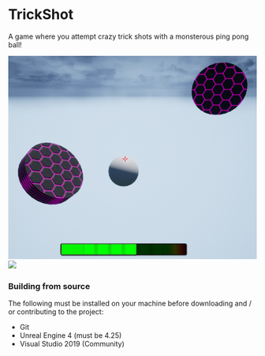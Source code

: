 # TrickShot
A game where you attempt crazy trick shots with a monsterous ping pong ball!

![](GamePics/GamePic.png)
![](GamePlay.gif)

### Building from source
The following must be installed on your machine before downloading and / or contributing to the project:

* Git
* Unreal Engine 4 (must be 4.25)
* Visual Studio 2019 (Community)
